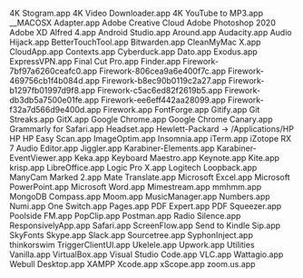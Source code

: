4K Stogram.app
4K Video Downloader.app
4K YouTube to MP3.app
__MACOSX
Adapter.app
Adobe Creative Cloud
Adobe Photoshop 2020
Adobe XD
Alfred 4.app
Android Studio.app
Around.app
Audacity.app
Audio Hijack.app
BetterTouchTool.app
Bitwarden.app
CleanMyMac X.app
CloudApp.app
Contexts.app
Cyberduck.app
Dato.app
Exodus.app
ExpressVPN.app
Final Cut Pro.app
Finder.app
Firework-7bf97a6260ceafc0.app
Firework-806cea9a6e400f7c.app
Firework-469756cb1f4b084d.app
Firework-b8ec90b0119c2a27.app
Firework-b1297fb01997d9f8.app
Firework-c5ac6ed82f2619b5.app
Firework-db3db5a7500e01fe.app
Firework-ee6eff442aa28099.app
Firework-f32a7d566d9e400d.app
Firework.app
FontForge.app
Gitify.app
Git Streaks.app
GitX.app
Google Chrome.app
Google Chrome Canary.app
Grammarly for Safari.app
Headset.app
Hewlett-Packard -> /Applications/HP
HP
HP Easy Scan.app
ImageOptim.app
Insomnia.app
iTerm.app
iZotope RX 7 Audio Editor.app
Jiggler.app
Karabiner-Elements.app
Karabiner-EventViewer.app
Keka.app
Keyboard Maestro.app
Keynote.app
Kite.app
krisp.app
LibreOffice.app
Logic Pro X.app
Logitech
Loopback.app
ManyCam
Marked 2.app
Mate Translate.app
Microsoft Excel.app
Microsoft PowerPoint.app
Microsoft Word.app
Mimestream.app
mmhmm.app
MongoDB Compass.app
Moom.app
MusicManager.app
Numbers.app
Numi.app
One Switch.app
Pages.app
PDF Expert.app
PDF Squeezer.app
Poolside FM.app
PopClip.app
Postman.app
Radio Silence.app
ResponsivelyApp.app
Safari.app
ScreenFlow.app
Send to Kindle
Sip.app
SkyFonts
Skype.app
Slack.app
Sourcetree.app
SyphonInject.app
thinkorswim
TriggerClientUI.app
Ukelele.app
Upwork.app
Utilities
Vanilla.app
VirtualBox.app
Visual Studio Code.app
VLC.app
Wattagio.app
Webull Desktop.app
XAMPP
Xcode.app
xScope.app
zoom.us.app
